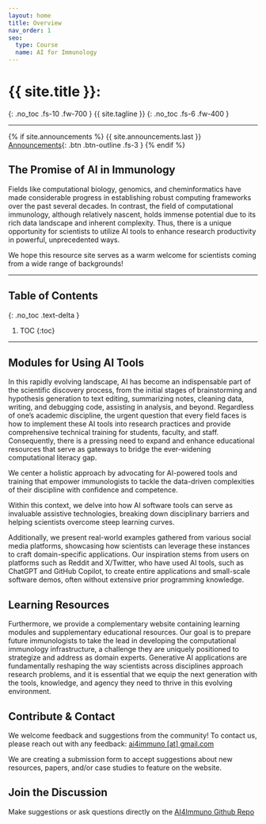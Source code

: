 ```yaml
---
layout: home
title: Overview
nav_order: 1
seo:
  type: Course
  name: AI for Immunology
---
```


# {{ site.title }}:
{: .no_toc .fs-10 .fw-700 }
{{ site.tagline }}
{: .no_toc .fs-6 .fw-400 }

---

{% if site.announcements %}
{{ site.announcements.last }}
[Announcements](announcements.md){: .btn .btn-outline .fs-3 }
{% endif %}


## The Promise of AI in Immunology

Fields like computational biology, genomics, and cheminformatics have made considerable progress in establishing robust computing frameworks over the past several decades. In contrast, the field of computational immunology, although relatively nascent, holds immense potential due to its rich data landscape and inherent complexity. Thus, there is a unique opportunity for scientists to utilize AI tools to enhance research productivity in powerful, unprecedented ways.

We hope this resource site serves as a warm welcome for scientists coming from a wide range of backgrounds!

---

## Table of Contents
{: .no_toc .text-delta }

1. TOC
{:toc}

---


## Modules for Using AI Tools

In this rapidly evolving landscape, AI has become an indispensable part of the scientific discovery process, from the initial stages of brainstorming and hypothesis generation to text editing, summarizing notes, cleaning data, writing, and debugging code, assisting in analysis, and beyond. Regardless of one’s academic discipline, the urgent question that every field faces is how to implement these AI tools into research practices and provide comprehensive technical training for students, faculty, and staff. Consequently, there is a pressing need to expand and enhance educational resources that serve as gateways to bridge the ever-widening computational literacy gap. 

We center a holistic approach by advocating for AI-powered tools and training that empower immunologists to tackle the data-driven complexities of their discipline with confidence and competence. 

Within this context, we delve into how AI software tools can serve as invaluable assistive technologies, breaking down disciplinary barriers and helping scientists overcome steep learning curves. 

Additionally, we present real-world examples gathered from various social media platforms, showcasing how scientists can leverage these instances to craft domain-specific applications. Our inspiration stems from users on platforms such as Reddit and X/Twitter, who have used AI tools, such as ChatGPT and GitHub Copilot, to create entire applications and small-scale software demos, often without extensive prior programming knowledge.


## Learning Resources

Furthermore, we provide a complementary website containing learning modules and supplementary educational resources. Our goal is to prepare future immunologists to take the lead in developing the computational immunology infrastructure, a challenge they are uniquely positioned to strategize and address as domain experts. Generative AI applications are fundamentally reshaping the way scientists across disciplines approach research problems, and it is essential that we equip the next generation with the tools, knowledge, and agency they need to thrive in this evolving environment.

## Contribute & Contact
We welcome feedback and suggestions from the community! To contact us, please reach out with any feedback: [ai4immuno [at] gmail.com](ai4immuno@gmail.com)

We are creating a submission form to accept suggestions about new resources, papers, and/or case studies to feature on the website.

## Join the Discussion
Make suggestions or ask questions directly on the [AI4Immuno Github Repo](https://github.com/ai4immuno/ai4immuno.github.io/discussions)